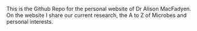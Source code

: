 This is the Github Repo for the personal website of Dr Alison MacFadyen.  On the website I share our current research, the A to Z of Microbes and personal interests.
